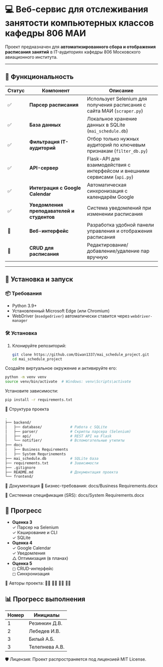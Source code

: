 # 💻 Веб-сервис для отслеживания занятости компьютерных классов кафедры 806 МАИ

Проект предназначен для **автоматизированного сбора и отображения расписания занятий** в IT-аудиториях кафедры 806 Московского авиационного института.

---

## 🚀 Функциональность

| Статус | Компонент                             | Описание                                                                 |
|--------|----------------------------------------|--------------------------------------------------------------------------|
| ✅     | **Парсер расписания**                 | Использует Selenium для получения расписания с сайта МАИ (`scraper.py`) |
| ✅     | **База данных**                        | Локальное хранение данных в SQLite (`mai_schedule.db`)                  |
| ✅     | **Фильтрация IT-аудиторий**           | Отбор только нужных аудиторий по ключевым признакам (`filter_db.py`)    |
| ✅     | **API-сервер**                        | Flask-API для взаимодействия с интерфейсом и внешними сервисами (`api.py`) |
| ✅     | **Интеграция с Google Calendar**      | Автоматическая синхронизация с календарём Google                        |
| ✅     | **Уведомления преподавателей и студентов** | Система уведомлений при изменении расписания                            |
| 🔲     | **Веб-интерфейс**                     | Разработка удобной панели управления и отображения расписания           |
| 🔲     | **CRUD для расписания**               | Редактирование/добавление/удаление пар вручную                          |

---

## 🔧 Установка и запуск

### 📦 Требования

- Python 3.9+
- Установленный Microsoft Edge (или Chromium)
- WebDriver (`msedgedriver`) автоматически ставится через `webdriver-manager`

### 🛠️ Установка

1. Клонируйте репозиторий:

   ```bash
   git clone https://github.com/Diwan1337/mai_schedule_project.git
   cd mai_schedule_project
Создайте виртуальное окружение и активируйте его:

  ```bash
  python -m venv venv
  source venv/bin/activate  # Windows: venv\Scripts\activate
  ```
Установите зависимости:

```bash
pip install -r requirements.txt
```
📁 Структура проекта
```bash
.
├── backend/
│   ├── database/             # Работа с SQLite
│   ├── parser/               # Скрипты парсера (Selenium)
│   ├── api/                  # REST API на Flask
│   └── notifier/             # Вспомогательные утилиты
├── docs
│   ├── Business Requirements
│   ├── System Requrinements
├── mai_schedule.db           # SQLite база
├── requirements.txt          # Зависимости
├── .gitignore
├── README.md                 # Документация проекта
└── frontend/
```
📄 Документация
📘 Бизнес-требования: docs/Business Requirements.docx

📘 Системная спецификация (SRS): docs/System Requirements.docx

## 🌳 Прогресс
- **Оценка 3**  
  ✓ Парсер на Selenium  
  ✓ Кэширование и CLI  
  ✓ SQLite  
- **Оценка 4**  
  ✓ Google Calendar  
  ✓ Уведомления  
  △ Оптимизация (в планах)  
- **Оценка 5**  
  ◻ CRUD-интерфейс  
  ◻ Синхронизация  

👥 Авторы проекта:
👨‍💻 
👨‍💻 
👨‍💻 
👩‍💻 

## 📊 Прогресс выполнения

| Номер | Инициалы  |
|-------|-----------|
| 1 | Резинкин Д.В. |
| 2 | Лебедев И.В. |
| 3 | Билый А.Б. |
| 3 | Телепнева А.В. |

🛡️ Лицензия:
Проект распространяется под лицензией MIT License.
